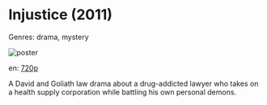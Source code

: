 # Injustice (2011)

Genres: drama, mystery

![poster](http://image.tmdb.org/t/p/w500/l97mC5sjjz1B8OL6khwbQzOb4a3.jpg)

en:
  [720p](magnet:?xt=urn:btih:D417B33AFF92C8FB0226B2DD43FA32588DD4DD68&tr=udp://glotorrents.pw:6969/announce&tr=udp://tracker.opentrackr.org:1337/announce&tr=udp://torrent.gresille.org:80/announce&tr=udp://tracker.openbittorrent.com:80&tr=udp://tracker.coppersurfer.tk:6969&tr=udp://tracker.leechers-paradise.org:6969&tr=udp://p4p.arenabg.ch:1337&tr=udp://tracker.internetwarriors.net:1337)
  


A David and Goliath law drama about a drug-addicted lawyer who takes on a health supply corporation while battling his own personal demons.